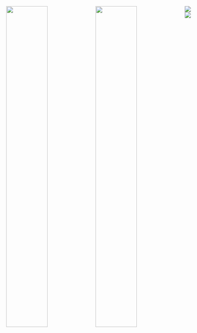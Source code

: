 <img align="left" width="47%" src="https://github-readme-stats.vercel.app/api?username=tcx42&show_icons=true&theme=dark" />
<img align="left" width="47%" src="https://github-readme-stats.vercel.app/api/top-langs/?username=tcx42&layout=compact&theme=dark" />
<!-- Source: https://github.com/anuraghazra/github-readme-stats -->
<img align="left" src="https://img.shields.io/badge/node.js-6DA55F?style=for-the-badge&logo=node.js&logoColor=white" />
<img align="left" src="https://img.shields.io/badge/express.js-%23404d59.svg?style=for-the-badge&logo=express&logoColor=%2361DAFB" />
